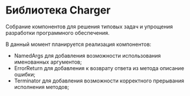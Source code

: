 # Библиотека Charger
Собрание компонентов для решения типовых задач и упрощения разработки программного обеспечения.

В данный момент планируется реализация компонентов:
* NamedArgs для добавления возможности использования именованных аргументов;
* ErrorReturn для добавления к возврату ответа из метода описание ошибки;
* Terminator для добавления возможности корректного прерывания исполнения методов;
